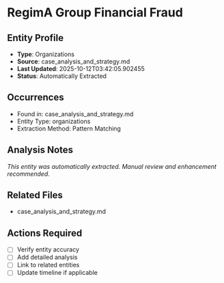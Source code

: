 # RegimA Group Financial Fraud

## Entity Profile
- **Type**: Organizations
- **Source**: case_analysis_and_strategy.md
- **Last Updated**: 2025-10-12T03:42:05.902455
- **Status**: Automatically Extracted

## Occurrences
- Found in: case_analysis_and_strategy.md
- Entity Type: organizations
- Extraction Method: Pattern Matching

## Analysis Notes
*This entity was automatically extracted. Manual review and enhancement recommended.*

## Related Files
- case_analysis_and_strategy.md

## Actions Required
- [ ] Verify entity accuracy
- [ ] Add detailed analysis
- [ ] Link to related entities
- [ ] Update timeline if applicable
